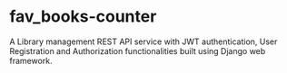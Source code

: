 # fav_books-counter
A Library management REST API service with JWT authentication, User Registration and Authorization functionalities built using Django web framework.
